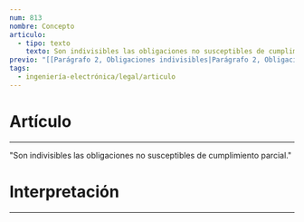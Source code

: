 ```yaml
---
num: 813
nombre: Concepto
articulo:
  - tipo: texto
    texto: Son indivisibles las obligaciones no susceptibles de cumplimiento parcial.
previo: "[[Parágrafo 2, Obligaciones indivisibles|Parágrafo 2, Obligaciones indivisibles]]"
tags:
  - ingeniería-electrónica/legal/articulo
---
```

# Artículo
---
"Son indivisibles las obligaciones no susceptibles de cumplimiento parcial."

# Interpretación
---
